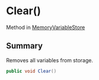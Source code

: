 # Clear()

Method in [MemoryVariableStore](/api/csharp/yarn.memoryvariablestore.md)

## Summary


Removes all variables from storage.


```csharp
public void Clear()
```

